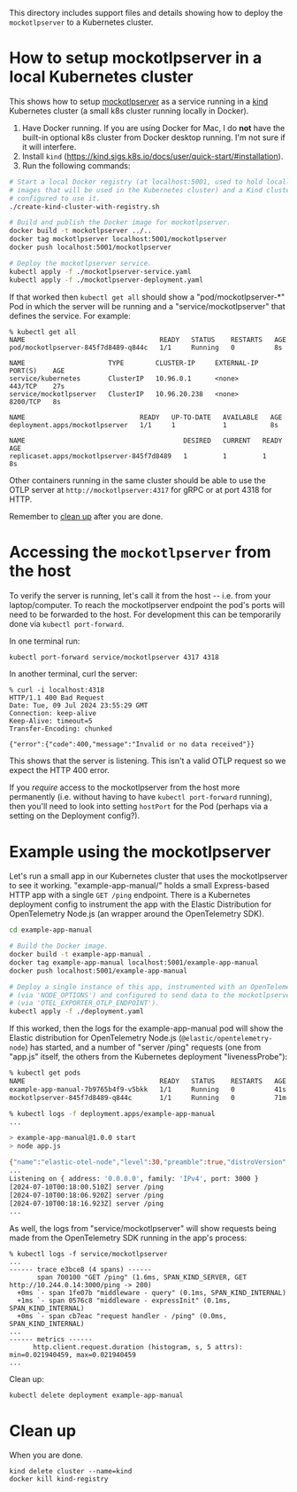 This directory includes support files and details showing how to
deploy the `mockotlpserver` to a Kubernetes cluster.

# How to setup mockotlpserver in a local Kubernetes cluster

This shows how to setup [mockotlpserver](../../) as a service running in a
[kind](https://kind.sigs.k8s.io/) Kubernetes cluster (a small k8s cluster
running locally in Docker).

1. Have Docker running. If you are using Docker for Mac, I do **not** have the
   built-in optional k8s cluster from Docker desktop running. I'm not sure if it
   will interfere.
2. Install `kind` (https://kind.sigs.k8s.io/docs/user/quick-start/#installation).
3. Run the following commands:

```sh
# Start a local Docker registry (at localhost:5001, used to hold locally-built
# images that will be used in the Kubernetes cluster) and a Kind cluster
# configured to use it.
./create-kind-cluster-with-registry.sh

# Build and publish the Docker image for mockotlpserver.
docker build -t mockotlpserver ../..
docker tag mockotlpserver localhost:5001/mockotlpserver
docker push localhost:5001/mockotlpserver

# Deploy the mockotlpserver service.
kubectl apply -f ./mockotlpserver-service.yaml
kubectl apply -f ./mockotlpserver-deployment.yaml
```

If that worked then `kubectl get all` should show a "pod/mockotlpserver-*" Pod in
which the server will be running and a "service/mockotlpserver" that defines the
service. For example:

```
% kubectl get all
NAME                                  READY   STATUS    RESTARTS   AGE
pod/mockotlpserver-845f7d8489-q844c   1/1     Running   0          8s

NAME                     TYPE        CLUSTER-IP     EXTERNAL-IP   PORT(S)    AGE
service/kubernetes       ClusterIP   10.96.0.1      <none>        443/TCP    27s
service/mockotlpserver   ClusterIP   10.96.20.238   <none>        8200/TCP   8s

NAME                             READY   UP-TO-DATE   AVAILABLE   AGE
deployment.apps/mockotlpserver   1/1     1            1           8s

NAME                                        DESIRED   CURRENT   READY   AGE
replicaset.apps/mockotlpserver-845f7d8489   1         1         1       8s
```

Other containers running in the same cluster should be able to use the OTLP
server at `http://mockotlpserver:4317` for gRPC or at port 4318 for HTTP.

Remember to [clean up](#clean-up) after you are done.


# Accessing the `mockotlpserver` from the host

To verify the server is running, let's call it from the host -- i.e. from your
laptop/computer. To reach the mockotlpserver endpoint the pod's ports will
need to be forwarded to the host. For development this can be temporarily done
via `kubectl port-forward`.

In one terminal run:

```sh
kubectl port-forward service/mockotlpserver 4317 4318
```

In another terminal, curl the server:

```
% curl -i localhost:4318
HTTP/1.1 400 Bad Request
Date: Tue, 09 Jul 2024 23:55:29 GMT
Connection: keep-alive
Keep-Alive: timeout=5
Transfer-Encoding: chunked

{"error":{"code":400,"message":"Invalid or no data received"}}
```

This shows that the server is listening. This isn't a valid OTLP request so
we expect the HTTP 400 error.

If you *require* access to the mockotlpserver from the host more permanently
(i.e. without having to have `kubectl port-forward` running), then you'll need
to look into setting `hostPort` for the Pod (perhaps via a setting on the
Deployment config?).


# Example using the mockotlpserver

Let's run a small app in our Kubernetes cluster that uses the mockotlpserver to
see it working. "example-app-manual/" holds a small Express-based HTTP app
with a single `GET /ping` endpoint. There is a Kubernetes deployment config
to instrument the app with the Elastic Distribution for OpenTelemetry Node.js
(an wrapper around the OpenTelemetry SDK).

```sh
cd example-app-manual

# Build the Docker image.
docker build -t example-app-manual .
docker tag example-app-manual localhost:5001/example-app-manual
docker push localhost:5001/example-app-manual

# Deploy a single instance of this app, instrumented with an OpenTelemetry SDK
# (via 'NODE_OPTIONS') and configured to send data to the mockotlpserver
# (via 'OTEL_EXPORTER_OTLP_ENDPOINT').
kubectl apply -f ./deployment.yaml
```

If this worked, then the logs for the example-app-manual pod will show the
Elastic distribution for OpenTelemetry Node.js (`@elastic/opentelemetry-node`)
has started, and a number of "server /ping" requests (one from "app.js"
itself, the others from the Kubernetes deployment "livenessProbe"):

```sh
% kubectl get pods
NAME                                  READY   STATUS    RESTARTS   AGE
example-app-manual-7b9765b4f9-v5bkk   1/1     Running   0          41s
mockotlpserver-845f7d8489-q844c       1/1     Running   0          71m

% kubectl logs -f deployment.apps/example-app-manual
...

> example-app-manual@1.0.0 start
> node app.js

{"name":"elastic-otel-node","level":30,"preamble":true,"distroVersion":"0.1.3","env":{"os":"linux 6.6.32-linuxkit","arch":"arm64","runtime":"Node.js v18.20.4"},"msg":"start Elastic Distribution for OpenTelemetry Node.js","time":"2024-07-10T00:17:58.129Z"}
...
Listening on { address: '0.0.0.0', family: 'IPv4', port: 3000 }
[2024-07-10T00:18:00.510Z] server /ping
[2024-07-10T00:18:06.920Z] server /ping
[2024-07-10T00:18:16.923Z] server /ping
...
```

As well, the logs from "service/mockotlpserver" will show requests being made from the OpenTelemetry SDK running in the app's process:

```
% kubectl logs -f service/mockotlpserver
...
------ trace e3bce8 (4 spans) ------
       span 700100 "GET /ping" (1.6ms, SPAN_KIND_SERVER, GET http://10.244.0.14:3000/ping -> 200)
  +0ms `- span 1fe07b "middleware - query" (0.1ms, SPAN_KIND_INTERNAL)
  +1ms `- span 0576c8 "middleware - expressInit" (0.1ms, SPAN_KIND_INTERNAL)
  +0ms `- span cb7eac "request handler - /ping" (0.0ms, SPAN_KIND_INTERNAL)
...
------ metrics ------
      http.client.request.duration (histogram, s, 5 attrs): min=0.021940459, max=0.021940459
...
```

Clean up:

```
kubectl delete deployment example-app-manual
```


# Clean up

When you are done.

```
kind delete cluster --name=kind
docker kill kind-registry
```
